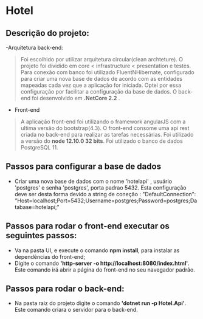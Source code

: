 # Hotel

## Descrição do projeto:
-Arquitetura back-end:
>Foi escolhido por utilizar arquitetura circular(clean archteture). O projeto foi dividido em core < infrastructure < presentation e testes. Para conexão com banco foi utilizado FluentNHibernate, configurado para criar uma nova base de dados de acordo com as entidades mapeadas cada vez que a aplicação for iniciada. Optei por essa configuração por facilitar a configuração da base de dados. O back-end foi desenvolvido em **.NetCore 2.2** .
- Front-end
> A aplicação front-end foi utilizando o framework angularJS com a ultima versão do bootstrap(4.3). O front-end consome uma api rest criada no back-end para realizar as tarefas necessárias. Foi utilizado a versão do **node 12.10.0 32 bits**.
> Foi utilizado o banco de dados PostgreSQL 11.

## Passos para configurar a base de dados
- Criar uma nova base de dados com o nome 'hotelapi' , usuário 'postgres' e senha 'postgres', porta padrao 5432. Esta configuração deve ser desta forma devido a string de coneção : "DefaultConnection": "Host=localhost;Port=5432;Username=postgres;Password=postgres;Database=hotelapi;"

## Passos para rodar o front-end executar os seguintes passos:
- Va na pasta UI, e execute o comando **npm install**, para instalar as dependências do front-end;
- Digite o comando **'http-server -o http://localhost:8080/index.html'**. Este comando irá abrir a página do front-end no seu navegador padrão.


## Passos para rodar o back-end:
- Na pasta raiz do projeto digite o comando **'dotnet run -p Hotel.Api'**. Este comando criara o servidor para o back-end.

